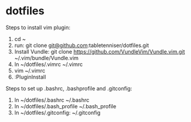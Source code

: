 # dotfiles
Steps to install vim plugin:  
1. cd ~  
2. run: git clone git@github.com:tabletenniser/dotfiles.git  
3. Install Vundle: git clone https://github.com/VundleVim/Vundle.vim.git ~/.vim/bundle/Vundle.vim  
4. ln ~/dotfiles/.vimrc ~/.vimrc  
5. vim ~/.vimrc  
6. :PluginInstall  
  
Steps to set up .bashrc, .bashprofile and .gitconfig:  
1. ln ~/dotfiles/.bashrc ~/.bashrc  
2. ln ~/dotfiles/.bash_profile ~/.bash_profile  
3. ln ~/dotfiles/.gitconfig: ~/.gitconfig  
